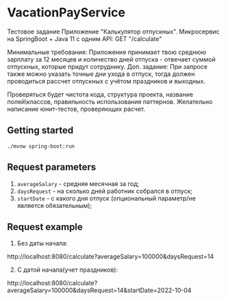 # VacationPayService
Тестовое задание
Приложение "Калькулятор отпускных".
Микросервис на SpringBoot + Java 11 c одним API:
GET "/calculate"



Минимальные требования: Приложение принимает твою среднюю зарплату за 12 месяцев и количество дней отпуска - отвечает суммой отпускных, которые придут сотруднику.
Доп. задание: При запросе также можно указать точные дни ухода в отпуск, тогда должен проводиться рассчет отпускных с учётом праздников и выходных.



Проверяться будет чистота кода, структура проекта, название полей\классов, правильность использования паттернов. Желательно написание юнит-тестов, проверяющих расчет.
## Getting started
``` shell
./mvnw spring-boot:run
```
## Request parameters

1. `averageSalary` - средняя месячная за год;
2. `daysRequest` - на сколько дней работник собрался в отпуск;
3. `startDate` - с какого дня отпуск (опциональный параметр/не является обязательным);

## Request example

1. Без даты начала:  

http://localhost:8080/calculate?averageSalary=100000&daysRequest=14

2. С датой начала(учет праздников):  

http://localhost:8080/calculate?averageSalary=100000&daysRequest=14&startDate=2022-10-04
